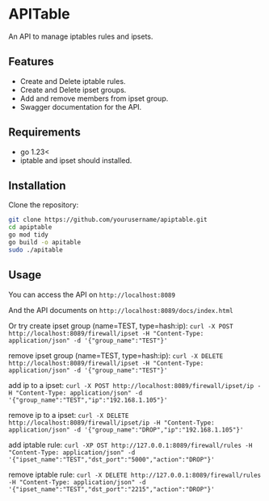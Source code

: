# APITable
An API to manage iptables rules and ipsets.

## Features  
- Create and Delete iptable rules.
- Create and Delete ipset groups.
- Add and remove members from ipset group.
- Swagger documentation for the API.

## Requirements
- go 1.23<
- iptable and ipset should installed.

## Installation  
Clone the repository:  
   ```bash
   git clone https://github.com/yourusername/apiptable.git
   cd apiptable
   go mod tidy
   go build -o apitable
   sudo ./apitable
```
## Usage

You can access the API on `http://localhost:8089`

And the API documents on `http://localhost:8089/docs/index.html`

Or try
create ipset group (name=TEST, type=hash:ip): `curl -X POST http://localhost:8089/firewall/ipset -H "Content-Type: application/json" -d '{"group_name":"TEST"}'`

remove ipset group (name=TEST, type=hash:ip): `curl -X DELETE http://localhost:8089/firewall/ipset -H "Content-Type: application/json" -d '{"group_name":"TEST"}'`

add ip to a ipset: `curl -X POST http://localhost:8089/firewall/ipset/ip -H "Content-Type: application/json" -d '{"group_name":"TEST","ip":"192.168.1.105"}'`

remove ip to a ipset: `curl -X DELETE http://localhost:8089/firewall/ipset/ip -H "Content-Type: application/json" -d '{"group_name":"DROP","ip":"192.168.1.105"}'`

add iptable rule: `curl -XP OST http://127.0.0.1:8089/firewall/rules -H "Content-Type: application/json" -d '{"ipset_name":"TEST","dst_port":"5000","action":"DROP"}'`

remove iptable rule: `curl -X DELETE http://127.0.0.1:8089/firewall/rules -H "Content-Type: application/json" -d '{"ipset_name":"TEST","dst_port":"2215","action":"DROP"}'`
